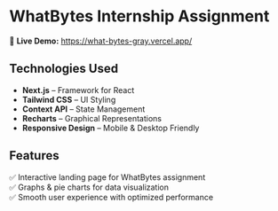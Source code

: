 
# **WhatBytes Internship Assignment**   

🔗 **Live Demo:** https://what-bytes-gray.vercel.app/

## **Technologies Used**  
- **Next.js** – Framework for React  
- **Tailwind CSS** – UI Styling  
- **Context API** – State Management  
- **Recharts** – Graphical Representations  
- **Responsive Design** – Mobile & Desktop Friendly  

## **Features**  
✅ Interactive landing page for WhatBytes assignment  
✅ Graphs & pie charts for data visualization  
✅ Smooth user experience with optimized performance  
